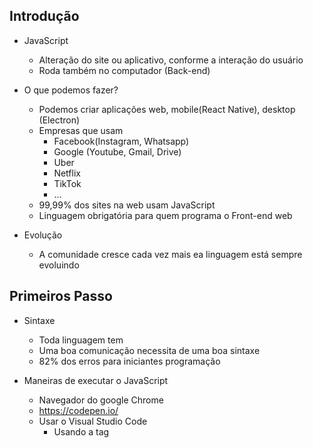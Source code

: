 ## Introdução ##
- JavaScript
  - Alteração do site ou aplicativo, conforme a interação do usuário
  - Roda também no computador (Back-end)

- O que podemos fazer?
  - Podemos criar aplicações web, mobile(React Native), desktop (Electron)
  - Empresas que usam
    - Facebook(Instagram, Whatsapp)
    - Google (Youtube, Gmail, Drive)
    - Uber
    - Netflix
    - TikTok
    - ...
  - 99,99% dos sites na web usam JavaScript
  - Linguagem obrigatória para quem programa o Front-end web

- Evolução
  - A comunidade cresce cada vez mais ea linguagem está sempre evoluindo

## Primeiros Passo ##
- Sintaxe
  - Toda linguagem tem
  - Uma boa comunicação necessita de uma boa sintaxe
  - 82% dos erros para iniciantes programação

- Maneiras de executar o JavaScript
  - Navegador do google Chrome
  - https://codepen.io/
  - Usar o Visual Studio Code
    - Usando a tag <script>
    - Obrir no navegador

- Comentarios
  - // --> comentario em linha
  - /* */ --> comentário de bloco
  
## Tipos de dados ##
- Introdução
  - Gramática
    - Elementos de linguagem e suas combinações
    - A arte de falar e escrever corretamente
  - Vocabulário
    - Conjunto de termos e expressões
    - Agupamento de palavras
  - Precisamos saber como escrever
  - precisamos saber os significados
  - Precisamos continuar aprendendo, para crescer nosso vocabulário

- String
  - Cadeia de caracteres
    - "" --> aspas duplas
    - '' --> aspas simples
    - ´´ --> template literals ou template string

- Number
  - Numeros
    - 33 --> inteiro
    - 12.5 --> reais
    - NaN --> not a number
    - Infinity --> infinito

- Boolean
  - Somente 2 valores 
    - True --> Verdadeiro
    - False --> falso

- Undefined vs null
  - Undefined --> Indefinido
  - Null
    - Nulo
    - objeto que não possui nada dentro
    - Diferente de indefinido

- Object
  - Ojeto
  - Propriedades / Atributos
  - Funcionalidades / Métodos
  - Ex...
    - { propriedade: valor}

- Array(Vetores)
  - Uma lista
  - Argumento de dado
  - Ex...
    - ["Mayk", 36]

- Conclusão
  - Tipos de dados
    - Conforme o ECMAScript standard temos 9 tipos de dados
  
  - Data Types
    - Primitivo / Primitive value
    - Structural
    - Structural Primitive
  
  - Primitivos
    - String
    - Number
    - Boolean
    - Undefined
    - Symbol
    - BigInt
  
  - Estruturais
    - Object
      - Array
      - Map
      - Set
      - Date
      * ...
    - Function
  
  - Primitivo Estrutural / Structural Root Primitiva
    - Null

    
## Variáveis ##
- Conhecendo as variáveis
  - Nomes simbólicos para receber algum valor
  - Atalhos de código
  - Identificadores
  - 3 palavra reservadas para criar uma variável
    - var
    - let
    - const
  
- Tipos dinâmicos
  - O JS é uma linguagem fracamente tipada e dinâmica
  - Variáveis não precisam ter um tipo previamente definido
  - Podemos mudar o conteúdo da variável

- Scope e var, let Const
  - Scope
    - Escopo determina a visibilidade de alguma variável no JS


## Praticando e Avançado ##

## Funções ##

## Manipulando dados ##

## Expressões e Operadores ##

## Condicionais e controle de fluxo ##
